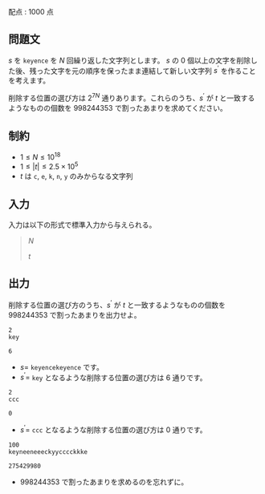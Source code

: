 配点 : $1000$ 点

## 問題文

$s$ を `keyence` を $N$ 回繰り返した文字列とします。
$s$ の $0$ 個以上の文字を削除した後、残った文字を元の順序を保ったまま連結して新しい文字列 $s^{\prime}$ を作ることを考えます。

削除する位置の選び方は $2^{7N}$ 通りあります。これらのうち、$s^{\prime}$ が $t$ と一致するようなものの個数を $998244353$ で割ったあまりを求めてください。

## 制約

- $1 \leq N \leq 10^{18}$
- $1 \leq |t| \leq 2.5 \times 10^5$
- $t$ は `c`, `e`, `k`, `n`, `y` のみからなる文字列

## 入力

入力は以下の形式で標準入力から与えられる。

> $N$
> 
> $t$

## 出力

削除する位置の選び方のうち、$s^{\prime}$ が $t$ と一致するようなものの個数を $998244353$ で割ったあまりを出力せよ。

```input1
2
key
```

```output1
6
```

- $s=$ `keyencekeyence` です。
- $s^{\prime}=$ `key` となるような削除する位置の選び方は $6$ 通りです。

```input2
2
ccc
```

```output2
0
```

- $s^{\prime}=$ `ccc` となるような削除する位置の選び方は $0$ 通りです。

```input3
100
keyneeneeeckyycccckkke
```

```output3
275429980
```

- $998244353$ で割ったあまりを求めるのを忘れずに。